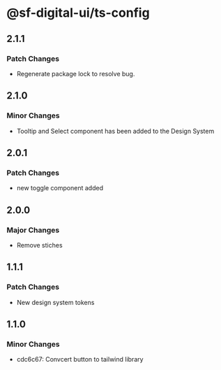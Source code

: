 # @sf-digital-ui/ts-config

## 2.1.1

### Patch Changes

- Regenerate package lock to resolve bug.

## 2.1.0

### Minor Changes

- Tooltip and Select component has been added to the Design System

## 2.0.1

### Patch Changes

- new toggle component added

## 2.0.0

### Major Changes

- Remove stiches

## 1.1.1

### Patch Changes

- New design system tokens

## 1.1.0

### Minor Changes

- cdc6c67: Convcert button to tailwind library
